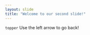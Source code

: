 ```yaml
---
layout: slide
title: "Welcome to our second slide!"
---
```

`topper`
Use the left arrow to go back!
